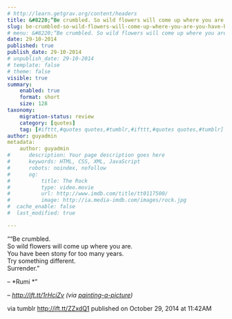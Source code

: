 ```yaml
---
# http://learn.getgrav.org/content/headers
title: &#8220;“Be crumbled. So wild flowers will come up where you are. You have been stony for too many&#8230;&#8221;
slug: be-crumbled-so-wild-flowers-will-come-up-where-you-are-you-have-been-stony-for-too-many
# menu: &#8220;“Be crumbled. So wild flowers will come up where you are. You have been stony for too many&#8230;&#8221;
date: 29-10-2014
published: true
publish_date: 29-10-2014
# unpublish_date: 29-10-2014
# template: false
# theme: false
visible: true
summary:
    enabled: true
    format: short
    size: 128
taxonomy:
    migration-status: review
    category: [quotes]
    tag: [#ifttt,#quotes quotes,#tumblr,#ifttt,#quotes quotes,#tumblr]
author: guyadmin
metadata:
    author: guyadmin
#      description: Your page description goes here
#      keywords: HTML, CSS, XML, JavaScript
#      robots: noindex, nofollow
#      og:
#          title: The Rock
#          type: video.movie
#          url: http://www.imdb.com/title/tt0117500/
#          image: http://ia.media-imdb.com/images/rock.jpg
#  cache_enable: false
#  last_modified: true

---
```


““Be crumbled.  
 So wild flowers will come up where you are.  
 You have been stony for too many years.  
 Try something different.   
 Surrender.”

 – *Rumi *”

 – *http://ift.tt/1rHciZv (via [painting-a-picture](http://ift.tt/1p0NNLx))*

via tumblr http://ift.tt/ZZxdQ1 published on October 29, 2014 at 11:42AM